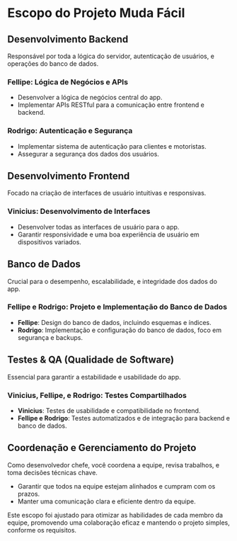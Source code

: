 # Escopo do Projeto Muda Fácil

## Desenvolvimento Backend

Responsável por toda a lógica do servidor, autenticação de usuários, e operações do banco de dados.

### Fellipe: Lógica de Negócios e APIs
- Desenvolver a lógica de negócios central do app.
- Implementar APIs RESTful para a comunicação entre frontend e backend.

### Rodrigo: Autenticação e Segurança
- Implementar sistema de autenticação para clientes e motoristas.
- Assegurar a segurança dos dados dos usuários.

## Desenvolvimento Frontend

Focado na criação de interfaces de usuário intuitivas e responsivas.

### Vinicius: Desenvolvimento de Interfaces
- Desenvolver todas as interfaces de usuário para o app.
- Garantir responsividade e uma boa experiência de usuário em dispositivos variados.

## Banco de Dados

Crucial para o desempenho, escalabilidade, e integridade dos dados do app.

### Fellipe e Rodrigo: Projeto e Implementação do Banco de Dados
- **Fellipe**: Design do banco de dados, incluindo esquemas e índices.
- **Rodrigo**: Implementação e configuração do banco de dados, foco em segurança e backups.

## Testes & QA (Qualidade de Software)

Essencial para garantir a estabilidade e usabilidade do app.

### Vinicius, Fellipe, e Rodrigo: Testes Compartilhados
- **Vinicius**: Testes de usabilidade e compatibilidade no frontend.
- **Fellipe e Rodrigo**: Testes automatizados e de integração para backend e banco de dados.

## Coordenação e Gerenciamento do Projeto

Como desenvolvedor chefe, você coordena a equipe, revisa trabalhos, e toma decisões técnicas chave.

- Garantir que todos na equipe estejam alinhados e cumpram com os prazos.
- Manter uma comunicação clara e eficiente dentro da equipe.

Este escopo foi ajustado para otimizar as habilidades de cada membro da equipe, promovendo uma colaboração eficaz e mantendo o projeto simples, conforme os requisitos.
